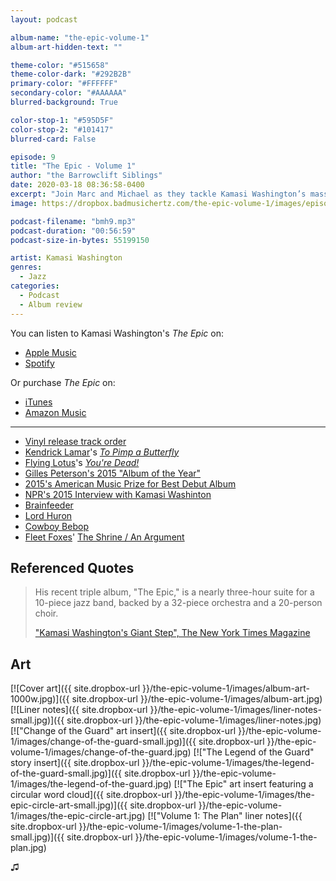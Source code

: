 ```yaml
---
layout: podcast

album-name: "the-epic-volume-1"
album-art-hidden-text: ""

theme-color: "#515658"
theme-color-dark: "#292B2B"
primary-color: "#FFFFFF"
secondary-color: "#AAAAAA"
blurred-background: True

color-stop-1: "#595D5F"
color-stop-2: "#101417"
blurred-card: False

episode: 9
title: "The Epic - Volume 1"
author: "the Barrowclift Siblings"
date: 2020-03-18 08:36:58-0400
excerpt: "Join Marc and Michael as they tackle Kamasi Washington’s massive 2015 three-disk jazz opus, “The Epic”, starting with Volume 1: “The Plan”."
image: https://dropbox.badmusichertz.com/the-epic-volume-1/images/episode-art.jpg

podcast-filename: "bmh9.mp3"
podcast-duration: "00:56:59"
podcast-size-in-bytes: 55199150

artist: Kamasi Washington
genres:
  - Jazz
categories:
  - Podcast
  - Album review
---
```


You can listen to Kamasi Washington's *The Epic* on:

* [Apple Music](https://music.apple.com/us/album/the-epic/975610456)
* [Spotify](https://open.spotify.com/album/2j2q2ySuVk43eHB8wI5XQj)

Or purchase *The Epic* on:

* [iTunes](https://music.apple.com/us/album/the-epic/975610456)
* [Amazon Music](https://www.amazon.com/Epic-Kamasi-Washington/dp/B073JT28S3/ref=tmm_msc_swatch_0?_encoding=UTF8&qid=&sr=)

-----

* [Vinyl release track order](https://en.wikipedia.org/wiki/The_Epic_%28album%29#Track_listing)
* [Kendrick Lamar](http://www.kendricklamar.com)'s *[To Pimp a Butterfly](https://music.apple.com/us/album/to-pimp-a-butterfly/1440828886)*
* [Flying Lotus](https://flying-lotus.com)'s *[You're Dead!](https://music.apple.com/us/album/youre-dead/908342744)*
* [Gilles Peterson's 2015 "Album of the Year"](https://en.wikipedia.org/wiki/Worldwide_Winners#2015:_17th_Year)
* [2015's American Music Prize for Best Debut Album](http://sacksco.com/pr/the_american_music_prize.html)
* [NPR's 2015 Interview with Kamasi Washinton](https://www.npr.org/2015/05/10/405193498/kamasi-washingtons-3-hour-jazz-epic-complete-with-creation-myth)
* [Brainfeeder](http://www.brainfeedersite.com)
* [Lord Huron](http://www.lordhuron.com)
* [Cowboy Bebop](https://en.wikipedia.org/wiki/Cowboy_Bebop)
* [Fleet Foxes](https://fleetfoxes.co)' [The Shrine / An Argument](https://music.apple.com/us/album/helplessness-blues/425059566)

## Referenced Quotes

> His recent triple album, "The Epic," is a nearly three-hour suite for a 10-piece jazz band, backed by a 32-piece orchestra and a 20-person choir.
>
> ["Kamasi Washington's Giant Step", The New York Times Magazine](https://www.nytimes.com/2016/01/24/magazine/kamasi-washingtons-giant-step.html)

## Art

[![Cover art]({{ site.dropbox-url }}/the-epic-volume-1/images/album-art-1000w.jpg)]({{ site.dropbox-url }}/the-epic-volume-1/images/album-art.jpg)
[![Liner notes]({{ site.dropbox-url }}/the-epic-volume-1/images/liner-notes-small.jpg)]({{ site.dropbox-url }}/the-epic-volume-1/images/liner-notes.jpg)
[!["Change of the Guard" art insert]({{ site.dropbox-url }}/the-epic-volume-1/images/change-of-the-guard-small.jpg)]({{ site.dropbox-url }}/the-epic-volume-1/images/change-of-the-guard.jpg)
[!["The Legend of the Guard" story insert]({{ site.dropbox-url }}/the-epic-volume-1/images/the-legend-of-the-guard-small.jpg)]({{ site.dropbox-url }}/the-epic-volume-1/images/the-legend-of-the-guard.jpg)
[!["The Epic" art insert featuring a circular word cloud]({{ site.dropbox-url }}/the-epic-volume-1/images/the-epic-circle-art-small.jpg)]({{ site.dropbox-url }}/the-epic-volume-1/images/the-epic-circle-art.jpg)
[!["Volume 1: The Plan" liner notes]({{ site.dropbox-url }}/the-epic-volume-1/images/volume-1-the-plan-small.jpg)]({{ site.dropbox-url }}/the-epic-volume-1/images/volume-1-the-plan.jpg)

♫︎